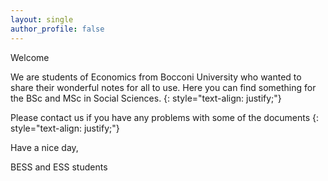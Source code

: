 ```yaml
---
layout: single
author_profile: false
---
```

Welcome

We are students of Economics from Bocconi University who wanted to share their wonderful notes for all to use. Here you can find something for the BSc and MSc in Social Sciences. 
{: style="text-align: justify;"}

Please contact us if you have any problems with some of the documents
{: style="text-align: justify;"}

Have a nice day,

BESS and ESS students

<script async data-id="101491282" src="//static.getclicky.com/js"></script>


